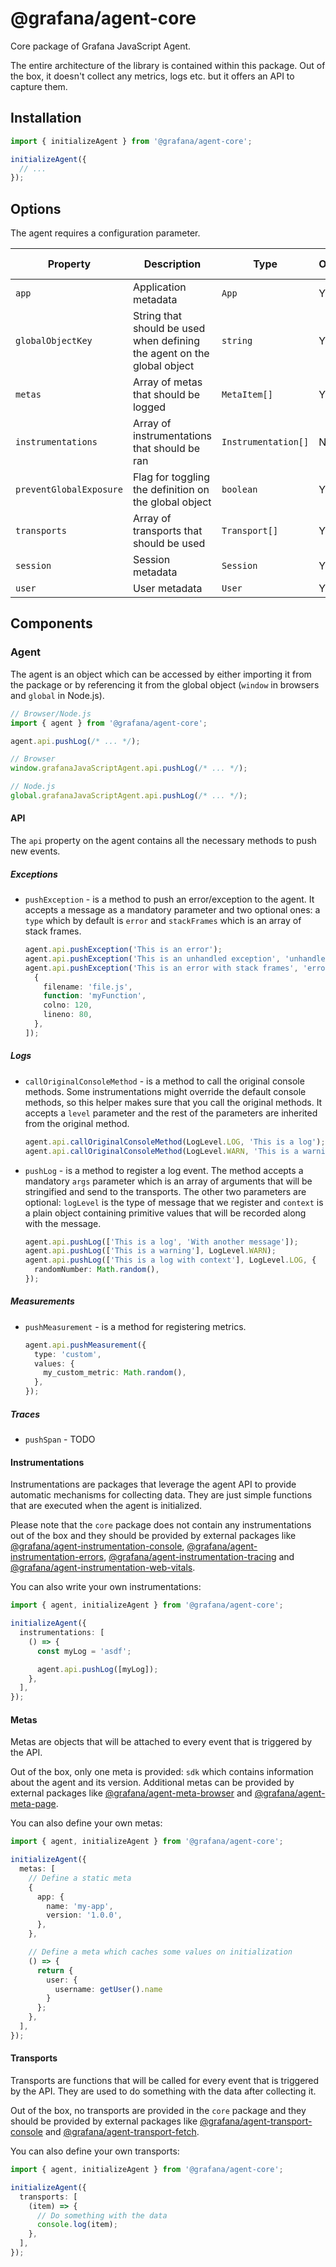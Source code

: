 # @grafana/agent-core

Core package of Grafana JavaScript Agent.

The entire architecture of the library is contained within this package. Out of the box, it doesn't collect any metrics,
logs etc. but it offers an API to capture them.

## Installation

```ts
import { initializeAgent } from '@grafana/agent-core';

initializeAgent({
  // ...
});
```

## Options

The agent requires a configuration parameter.

| Property                | Description                                                             | Type                | Optional | Default Value            |
| ----------------------- | ----------------------------------------------------------------------- | ------------------- | -------- | ------------------------ |
| `app`                   | Application metadata                                                    | `App`               | Y        | `undefined`              |
| `globalObjectKey`       | String that should be used when defining the agent on the global object | `string`            | Y        | `grafanaAgent`           |
| `metas`                 | Array of metas that should be logged                                    | `MetaItem[]`        | Y        | `[]`                     |
| `instrumentations`      | Array of instrumentations that should be ran                            | `Instrumentation[]` | N        | `[]`                     |
| `preventGlobalExposure` | Flag for toggling the definition on the global object                   | `boolean`           | Y        | `false`                  |
| `transports`            | Array of transports that should be used                                 | `Transport[]`       | Y        | `[]`                     |
| `session`               | Session metadata                                                        | `Session`           | Y        | `undefined`              |
| `user`                  | User metadata                                                           | `User`              | Y        | `undefined`              |

## Components

### Agent

The agent is an object which can be accessed by either importing it from the package or by referencing it from the
global object (`window` in browsers and `global` in Node.js).

```ts
// Browser/Node.js
import { agent } from '@grafana/agent-core';

agent.api.pushLog(/* ... */);

// Browser
window.grafanaJavaScriptAgent.api.pushLog(/* ... */);

// Node.js
global.grafanaJavaScriptAgent.api.pushLog(/* ... */);
```

#### API

The `api` property on the agent contains all the necessary methods to push new events.

##### Exceptions

- `pushException` - is a method to push an error/exception to the agent. It accepts a message as a mandatory parameter
  and two optional ones: a `type` which by default is `error` and `stackFrames` which is an array of stack frames.

  ```ts
  agent.api.pushException('This is an error');
  agent.api.pushException('This is an unhandled exception', 'unhandledException');
  agent.api.pushException('This is an error with stack frames', 'error', [
    {
      filename: 'file.js',
      function: 'myFunction',
      colno: 120,
      lineno: 80,
    },
  ]);
  ```

##### Logs

- `callOriginalConsoleMethod` - is a method to call the original console methods. Some instrumentations might override
  the default console methods, so this helper makes sure that you call the original methods. It accepts a `level`
  parameter and the rest of the parameters are inherited from the original method.

  ```ts
  agent.api.callOriginalConsoleMethod(LogLevel.LOG, 'This is a log');
  agent.api.callOriginalConsoleMethod(LogLevel.WARN, 'This is a warning');
  ```

- `pushLog` - is a method to register a log event. The method accepts a mandatory `args` parameter which is an array of
  arguments that will be stringified and send to the transports. The other two parameters are optional: `logLevel` is
  the type of message that we register and `context` is a plain object containing primitive values that will be
  recorded along with the message.

  ```ts
  agent.api.pushLog(['This is a log', 'With another message']);
  agent.api.pushLog(['This is a warning'], LogLevel.WARN);
  agent.api.pushLog(['This is a log with context'], LogLevel.LOG, {
    randomNumber: Math.random(),
  });
  ```

##### Measurements

- `pushMeasurement` - is a method for registering metrics.

  ```ts
  agent.api.pushMeasurement({
    type: 'custom',
    values: {
      my_custom_metric: Math.random(),
    },
  });
  ```

##### Traces

- `pushSpan` - TODO

#### Instrumentations

Instrumentations are packages that leverage the agent API to provide automatic mechanisms for collecting data. They are
just simple functions that are executed when the agent is initialized.

Please note that the `core` package does not contain any instrumentations out of the box and they should be provided by
external packages like [@grafana/agent-instrumentation-console](https://github.com/grafana/grafana-javascript-agent/tree/main/packages/instrumentation-console),
[@grafana/agent-instrumentation-errors](https://github.com/grafana/grafana-javascript-agent/tree/main/packages/instrumentation-errors),
[@grafana/agent-instrumentation-tracing](https://github.com/grafana/grafana-javascript-agent/tree/main/packages/instrumentation-tracing)
and [@grafana/agent-instrumentation-web-vitals](https://github.com/grafana/grafana-javascript-agent/tree/main/packages/instrumentation-web-vitals).

You can also write your own instrumentations:

```ts
import { agent, initializeAgent } from '@grafana/agent-core';

initializeAgent({
  instrumentations: [
    () => {
      const myLog = 'asdf';

      agent.api.pushLog([myLog]);
    },
  ],
});
```

#### Metas

Metas are objects that will be attached to every event that is triggered by the API.

Out of the box, only one meta is provided: `sdk` which contains information about the agent and its version. Additional
metas can be provided by external packages like [@grafana/agent-meta-browser](https://github.com/grafana/grafana-javascript-agent/tree/main/packages/meta-browser)
and [@grafana/agent-meta-page](https://github.com/grafana/grafana-javascript-agent/tree/main/packages/meta-page).

You can also define your own metas:

```ts
import { agent, initializeAgent } from '@grafana/agent-core';

initializeAgent({
  metas: [
    // Define a static meta
    {
      app: {
        name: 'my-app',
        version: '1.0.0',
      },
    },

    // Define a meta which caches some values on initialization
    () => {
      return {
        user: {
          username: getUser().name
        }
      };
    },
  ],
});
```

#### Transports

Transports are functions that will be called for every event that is triggered by the API. They are used to do
something with the data after collecting it.

Out of the box, no transports are provided in the `core` package and they should be provided by external packages like
[@grafana/agent-transport-console](https://github.com/grafana/grafana-javascript-agent/tree/main/packages/transport-console)
and [@grafana/agent-transport-fetch](https://github.com/grafana/grafana-javascript-agent/tree/main/packages/transport-fetch).

You can also define your own transports:

```ts
import { agent, initializeAgent } from '@grafana/agent-core';

initializeAgent({
  transports: [
    (item) => {
      // Do something with the data
      console.log(item);
    },
  ],
});
```
